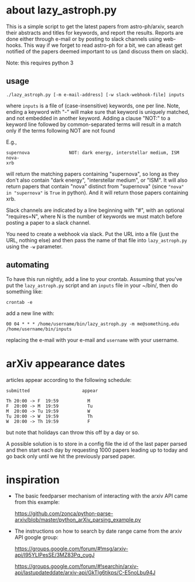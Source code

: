 # about lazy_astroph.py

This is a simple script to get the latest papers from astro-ph/arxiv,
search their abstracts and titles for keywords, and report the
results.  Reports are done either through e-mail or by posting to
slack channels using web-hooks.  This way if we forget to read
astro-ph for a bit, we can atleast get notified of the papers deemed
important to us (and discuss them on slack).

Note: this requires python 3

## usage

```
./lazy_astroph.py [-m e-mail-address] [-w slack-webhook-file] inputs
```

where `inputs` is a file of (case-insensitive) keywords, one per
line.  Note, ending a keyword with "-" will make sure that keyword
is uniquely matched, and not embedded in another keyword.  Adding
a clause "NOT:" to a keyword line followed by common-separated
terms will result in a match only if the terms following NOT are
not found

E.g.,

```
supernova               NOT: dark energy, interstellar medium, ISM
nova-
xrb
```

will return the matching papers containing "supernova", so long as
they don't also contain "dark energy", "interstellar medium", or
"ISM".  It will also return papers that contain "nova" distinct from
"supernova" (since `"nova" in "supernova"` is `True` in python).
And it will return those papers containing xrb.

Slack channels are indicated by a line beginning with "#", with
an optional "requires=N", where N is the number of keywords
we must match before posting a paper to a slack channel.

You need to create a webhook via slack.  Put the URL into a file
(just the URL, nothing else) and then pass the name of that
file into `lazy_astroph.py` using the `-w` parameter.


## automating

To have this run nightly, add a line to your crontab.  Assuming that
you've put the `lazy_astroph.py` script and an `inputs` file in your
~/bin/, then do something like:

```
crontab -e
```

add a new line with:

```
00 04 * * * /home/username/bin/lazy_astroph.py -m me@something.edu /home/username/bin/inputs
```

replacing the e-mail with your e-mail and `username` with your username.


# arXiv appearance dates

articles appear according to the following schedule:

  ```
  submitted                    appear

  Th 20:00 -> F  19:59           M
  F  20:00 -> M  19:59           Tu
  M  20:00 -> Tu 19:59           W
  Tu 20:00 -> W  19:59           Th
  W  20:00 -> Th 19:59           F
  ```
  
  but note that holidays can throw this off by a day or so.

A possible solution is to store in a config file the id of the last
paper parsed and then start each day by requesting 1000 papers leading
up to today and go back only until we hit the previously parsed paper.


# inspiration

* The basic feedparser mechanism of interacting with the arxiv API
came from this example:

   https://github.com/zonca/python-parse-arxiv/blob/master/python_arXiv_parsing_example.py

* The instructions on how to search by date range came from the arxiv API google group:

   https://groups.google.com/forum/#!msg/arxiv-api/I95YLIPesSE/3MZ83Pq_cugJ

   https://groups.google.com/forum/#!searchin/arxiv-api/lastupdateddate/arxiv-api/GkTlg6tikps/C-E5noLbu94J

   
